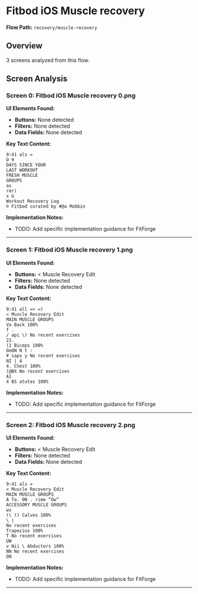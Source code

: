 # Fitbod iOS Muscle recovery

**Flow Path:** `recovery/muscle-recovery`

## Overview
3 screens analyzed from this flow.

## Screen Analysis

### Screen 0: Fitbod iOS Muscle recovery 0.png

**UI Elements Found:**
- **Buttons:** None detected
- **Filters:** None detected  
- **Data Fields:** None detected

**Key Text Content:**
```
9:41 als =
O 9
DAYS SINCE YOUR
LAST WORKOUT
FRESH MUSCLE
GROUPS
as
rer)
x G
Workout Recovery Log
© Fitbod curated by #@a Mobbin
```

**Implementation Notes:**
- TODO: Add specific implementation guidance for FitForge

---

### Screen 1: Fitbod iOS Muscle recovery 1.png

**UI Elements Found:**
- **Buttons:** < Muscle Recovery Edit
- **Filters:** None detected  
- **Data Fields:** None detected

**Key Text Content:**
```
9:41 all => =)
< Muscle Recovery Edit
MAIN MUSCLE GROUPS
Va Back 100%
f .
/ api \) No recent exercises
22.
(2 Biceps 100%
OeON N t :
¥ saps y No recent exercises
NI | 4
4. Chest 100%
(@BX No recent exercises
A}
4 BS atutes 100%
```

**Implementation Notes:**
- TODO: Add specific implementation guidance for FitForge

---

### Screen 2: Fitbod iOS Muscle recovery 2.png

**UI Elements Found:**
- **Buttons:** < Muscle Recovery Edit
- **Filters:** None detected  
- **Data Fields:** None detected

**Key Text Content:**
```
9:41 als =
< Muscle Recovery Edit
MAIN MUSCLE GROUPS
A Ta. ON . rime “Ow”
ACCESSORY MUSCLE GROUPS
ws
(\ () Calves 100%
\ |
No recent exercises
Trapezius 100%
T No recent exercises
UW
v Nii \ Abductors 100%
NN No recent exercises
ON
```

**Implementation Notes:**
- TODO: Add specific implementation guidance for FitForge

---

